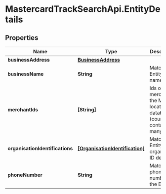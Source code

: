 # MastercardTrackSearchApi.EntityDetails

## Properties

Name | Type | Description | Notes
------------ | ------------- | ------------- | -------------
**businessAddress** | [**BusinessAddress**](BusinessAddress.md) |  | [optional] 
**businessName** | **String** | Matched Entity name. | [optional] 
**merchantIds** | **[String]** | Ids of the merchant in the MMH location database (count contain many). | [optional] 
**organisationIdentifications** | [**[OrganisationIdentification]**](OrganisationIdentification.md) | Matched Entity&#39;s organisation ID details. | [optional] 
**phoneNumber** | **String** | Matched phone number of the Entity. | [optional] 


